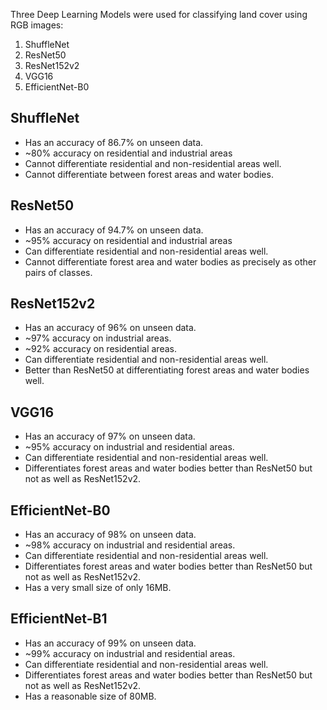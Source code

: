 Three Deep Learning Models were used for classifying land cover using RGB images:
1. ShuffleNet
2. ResNet50
3. ResNet152v2
4. VGG16
5. EfficientNet-B0

## ShuffleNet

- Has an accuracy of 86.7% on unseen data.
- ~80% accuracy on residential and industrial areas 
- Cannot differentiate residential and non-residential areas well.
- Cannot differentiate between forest areas and water bodies.


## ResNet50

- Has an accuracy of 94.7% on unseen data.
- ~95% accuracy on residential and industrial areas 
- Can differentiate residential and non-residential areas well.
- Cannot differentiate forest area and water bodies as precisely as other pairs of classes.

## ResNet152v2

- Has an accuracy of 96% on unseen data.
- ~97% accuracy on industrial areas.    
- ~92% accuracy on residential areas.    
- Can differentiate residential and non-residential areas well.
- Better than ResNet50 at differentiating forest areas and water bodies well.

## VGG16

- Has an accuracy of 97% on unseen data.
- ~95% accuracy on industrial and residential areas.
- Can differentiate residential and non-residential areas well.
- Differentiates forest areas and water bodies better than ResNet50 but not as well as ResNet152v2.

## EfficientNet-B0

- Has an accuracy of 98% on unseen data.
- ~98% accuracy on industrial and residential areas.
- Can differentiate residential and non-residential areas well.
- Differentiates forest areas and water bodies better than ResNet50 but not as well as ResNet152v2.
- Has a very small size of only 16MB.

## EfficientNet-B1

- Has an accuracy of 99% on unseen data.
- ~99% accuracy on industrial and residential areas.
- Can differentiate residential and non-residential areas well.
- Differentiates forest areas and water bodies better than ResNet50 but not as well as ResNet152v2.
- Has a reasonable size of 80MB.
